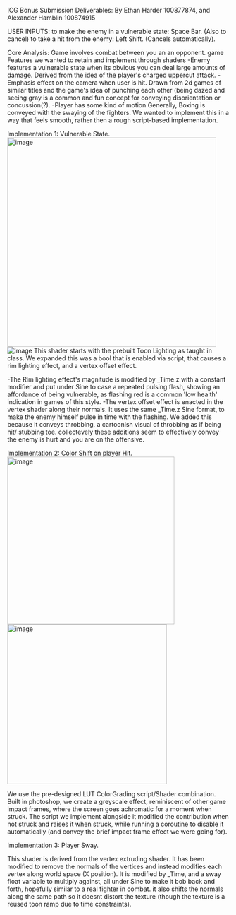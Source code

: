 ICG Bonus Submission Deliverables: By Ethan Harder 100877874, and Alexander Hamblin 100874915

USER INPUTS:
to make the enemy in a vulnerable state: Space Bar. (Also to cancel)
to take a hit from the enemy: Left Shift. (Cancels automatically).


Core Analysis: Game involves combat between you an an opponent.
game Features we wanted to retain and implement through shaders
  -Enemy features a vulnerable state when its obvious you can deal large amounts of damage.
Derived from the idea of the player's charged uppercut attack.
  -Emphasis effect on the camera when user is hit.
Drawn from 2d games of similar titles and the game's idea of punching each other (being dazed and seeing gray is a common and fun concept for conveying disorientation or concussion(?).
  -Player has some kind of motion
Generally, Boxing is conveyed with the swaying of the fighters. We wanted to implement this in a way that feels smooth, rather then a rough script-based implementation.




Implementation 1: Vulnerable State.
<img width="474" alt="image" src="https://github.com/user-attachments/assets/d858c4b6-1780-4869-b29d-022996c84553">
![image](https://github.com/user-attachments/assets/e2fd663e-f3f7-4474-b512-eb3784215b34)
This shader starts with the prebuilt Toon Lighting as taught in class. We expanded this was a bool that is enabled via script, that causes a rim lighting effect, and a vertex offset effect.

  -The Rim lighting effect's magnitude is modified by _Time.z with a constant modifier and put under Sine to case a repeated pulsing flash, showing an affordance of being vulnerable, as flashing red is a common 'low health' indication in games of this style.
  -The vertex offset effect is enacted in the vertex shader along their normals. It uses the same _Time.z Sine format, to make the enemy himself pulse in time with the flashing. We added this because it conveys throbbing, a cartoonish visual of throbbing as if being hit/ stubbing toe. collectevely these additions seem to effectively convey the enemy is hurt and you are on the offensive.

Implementation 2: Color Shift on player Hit.
<img width="379" alt="image" src="https://github.com/user-attachments/assets/e9a9585a-0b49-4524-a390-7aff58a0c492">
<img width="362" alt="image" src="https://github.com/user-attachments/assets/afad35c8-c58f-41b6-97c2-a79515a65718">

We use the pre-designed LUT ColorGrading script/Shader combination. Built in photoshop, we create a greyscale effect, reminiscent of other game impact frames, where the screen goes achromatic for a moment when struck. The script we implement alongside it modified the contribution when not struck and raises it when struck, while running a coroutine to disable it automatically (and convey the brief impact frame effect we were going for).

Implementation 3: Player Sway.

This shader is derived from the vertex extruding shader. It has been modified to remove the normals of the vertices and instead modifies each vertex along world space (X position). It is modified by _Time, and a sway float variable to multiply against, all under Sine to make it bob back and forth, hopefully similar to a real fighter in combat. it also shifts the normals along the same path so it doesnt distort the texture (though the texture is a reused toon ramp due to time constraints).
  
